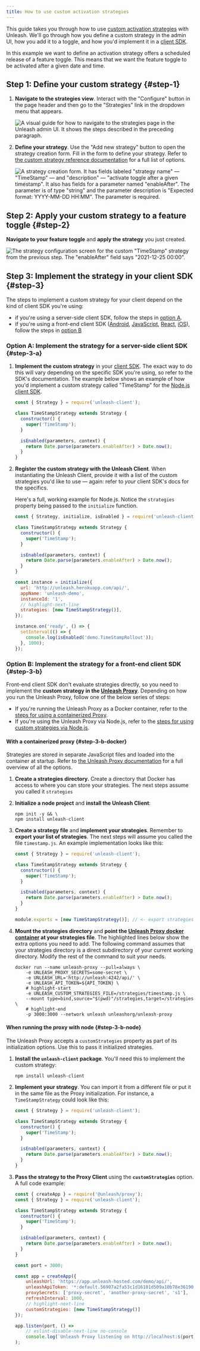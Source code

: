 ```yaml
---
title: How to use custom activation strategies
---
```


This guide takes you through how to use [custom activation strategies](../advanced/custom-activation-strategy.md) with Unleash. We'll go through how you define a custom strategy in the admin UI, how you add it to a toggle, and how you'd implement it in a [client SDK](../sdks/index.md).

In this example we want to define an activation strategy offers a scheduled release of a feature toggle. This means that we want the feature toggle to be activated after a given date and time.

## Step 1: Define your custom strategy {#step-1}

1. **Navigate to the strategies view**. Interact with the "Configure" button in the page header and then go to the "Strategies" link in the dropdown menu that appears.

    ![A visual guide for how to navigate to the strategies page in the Unleash admin UI. It shows the steps described in the preceding paragraph.](/img/custom-strategy-navigation.png)

2. **Define your strategy**. Use the "Add new strategy" button to open the strategy creation form. Fill in the form to define your strategy. Refer to [the custom strategy reference documentation](../advanced/custom-activation-strategy.md#definition) for a full list of options.

   ![A strategy creation form. It has fields labeled "strategy name" — "TimeStamp" — and "description" — "activate toggle after a given timestamp". It also has fields for a parameter named "enableAfter". The parameter is of type "string" and the parameter description is "Expected format: YYYY-MM-DD HH:MM". The parameter is required.](/img/timestamp_create_strategy.png)


## Step 2: Apply your custom strategy to a feature toggle {#step-2}

**Navigate to your feature toggle** and **apply the strategy** you just created.

![The strategy configuration screen for the custom "TimeStamp" strategy from the previous step. The "enableAfter" field says "2021-12-25 00:00".](/img/timestamp_use_strategy.png)

## Step 3: Implement the strategy in your client SDK {#step-3}

The steps to implement a custom strategy for your client depend on the kind of client SDK you're using:

- if you're using a server-side client SDK, follow the steps in [option A](#step-3-a "Step 3 option A: implement the strategy for a server-side client SDK").
- if you're using a front-end client SDK ([Android](../sdks/android-proxy.md), [JavaScript](../sdks/proxy-javascript.md), [React](../sdks/proxy-react.md), [iOS](../sdks/proxy-ios.md)), follow the steps in [option B](#step-3-b "Step 3 option B: implementing the strategy for a front-end client SDK")

### Option A: Implement the strategy for a server-side client SDK {#step-3-a}

1. **Implement the custom strategy** in your [client SDK](../sdks/index.md). The exact way to do this will vary depending on the specific SDK you're using, so refer to the SDK's documentation. The example below shows an example of how you'd implement a custom strategy called "TimeStamp" for the [Node.js client SDK](../sdks/node.md).

   ```js
   const { Strategy } = require('unleash-client');

   class TimeStampStrategy extends Strategy {
     constructor() {
       super('TimeStamp');
     }

     isEnabled(parameters, context) {
       return Date.parse(parameters.enableAfter) > Date.now();
     }
   }
   ```

2. **Register the custom strategy with the Unleash Client**.  When instantiating the Unleash Client, provide it with a list of the custom strategies you'd like to use — again: refer to _your_ client SDK's docs for the specifics.

   Here's a full, working example for Node.js. Notice the `strategies` property being passed to the `initialize` function.

   ```js
   const { Strategy, initialize, isEnabled } = require('unleash-client');

   class TimeStampStrategy extends Strategy {
     constructor() {
       super('TimeStamp');
     }

     isEnabled(parameters, context) {
       return Date.parse(parameters.enableAfter) > Date.now();
     }
   }

   const instance = initialize({
     url: 'http://unleash.herokuapp.com/api/',
     appName: 'unleash-demo',
     instanceId: '1',
     // highlight-next-line
     strategies: [new TimeStampStrategy()],
   });

   instance.on('ready', () => {
     setInterval(() => {
       console.log(isEnabled('demo.TimeStampRollout'));
     }, 1000);
   });

   ```

### Option B: Implement the strategy for a front-end client SDK {#step-3-b}

Front-end client SDK don't evaluate strategies directly, so you need to implement the **custom strategy in the [Unleash Proxy](../sdks/unleash-proxy.md)**. Depending on how you run the Unleash Proxy, follow one of the below series of steps:
- If you're running the Unleash Proxy as a Docker container, refer to the [steps for using a containerized Proxy](#step-3-b-docker).
- If you're using the Unleash Proxy via Node.js, refer to the [steps for using custom strategies via Node.js](#step-3-b-node).

#### With a containerized proxy {#step-3-b-docker}

Strategies are stored in separate JavaScript files and loaded into the container at startup. Refer to [the Unleash Proxy documentation](../sdks/unleash-proxy.md) for a full overview of all the options.

1. **Create a strategies directory.** Create a directory that Docker has access to where you can store your strategies. The next steps assume you called it `strategies`
2. **Initialize a node project** and **install the Unleash Client**:

   ``` shell
   npm init -y && \
   npm install unleash-client
   ```

3. **Create a strategy file** and **implement your strategies**. Remember to **export your list of strategies**. The next steps will assume you called the file `timestamp.js`.  An example implementation looks like this:

   ``` js
   const { Strategy } = require('unleash-client');

   class TimeStampStrategy extends Strategy {
     constructor() {
       super('TimeStamp');
     }

     isEnabled(parameters, context) {
       return Date.parse(parameters.enableAfter) > Date.now();
     }
   }

   module.exports = [new TimeStampStrategy()]; // <- export strategies
   ```

4. **Mount the strategies directory** and **point the [Unleash Proxy docker container](https://hub.docker.com/r/unleashorg/unleash-proxy) at your strategies file**. The highlighted lines below show the extra options you need to add. The following command assumes that your strategies directory is a direct subdirectory of your current working directory. Modify the rest of the command to suit your needs.

   ``` shell
   docker run --name unleash-proxy --pull=always \
       -e UNLEASH_PROXY_SECRETS=some-secret \
       -e UNLEASH_URL='http://unleash:4242/api/' \
       -e UNLEASH_API_TOKEN=${API_TOKEN} \
       # highlight-start
       -e UNLEASH_CUSTOM_STRATEGIES_FILE=/strategies/timestamp.js \
       --mount type=bind,source="$(pwd)"/strategies,target=/strategies \
       # highlight-end
       -p 3000:3000 --network unleash unleashorg/unleash-proxy
   ```

#### When running the proxy with node {#step-3-b-node}

The Unleash Proxy accepts a `customStrategies` property as part of its initialization options. Use this to pass it initialized strategies.




1. **Install the `unleash-client` package**. You'll need this to implement the custom strategy:

   ``` shell
   npm install unleash-client
   ```

2. **Implement your strategy**. You can import it from a different file or put it in the same file as the Proxy initialization. For instance, a `TimeStampStrategy` could look like this:

   ``` js
   const { Strategy } = require('unleash-client');

   class TimeStampStrategy extends Strategy {
     constructor() {
       super('TimeStamp');
     }

     isEnabled(parameters, context) {
       return Date.parse(parameters.enableAfter) > Date.now();
     }
   }
   ```

3. **Pass the strategy to the Proxy Client** using the **`customStrategies`** option. A full code example:

   ``` javascript
   const { createApp } = require('@unleash/proxy');
   const { Strategy } = require('unleash-client');

   class TimeStampStrategy extends Strategy {
     constructor() {
       super('TimeStamp');
     }

     isEnabled(parameters, context) {
       return Date.parse(parameters.enableAfter) > Date.now();
     }
   }

   const port = 3000;

   const app = createApp({
       unleashUrl: 'https://app.unleash-hosted.com/demo/api/',
       unleashApiToken: '*:default.56907a2fa53c1d16101d509a10b78e36190b0f918d9f122d',
       proxySecrets: ['proxy-secret', 'another-proxy-secret', 's1'],
       refreshInterval: 1000,
       // highlight-next-line
       customStrategies: [new TimeStampStrategy()]
   });

   app.listen(port, () =>
       // eslint-disable-next-line no-console
       console.log(`Unleash Proxy listening on http://localhost:${port}/proxy`),
   );
   ```
